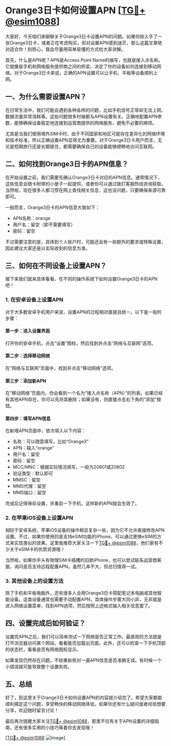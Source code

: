 # Orange3日卡如何设置APN [[TG💪+ @esim1088](https://t.me/s/esim1088)]

大家好，今天咱们来聊聊关于Orange3日卡设置APN的问题。如果你刚入手了一张Orange3日卡，或者正在考虑购买，但对设置APN感到迷茫，那么这篇文章绝对适合你！别担心，我会尽量用简单易懂的方式给大家讲解。

首先，什么是APN呢？APN是Access Point Name的缩写，也就是接入点名称。它就像是手机和网络服务提供商之间的桥梁，决定了你的设备如何连接到移动网络。对于Orange3日卡来说，正确的APN设置可以让手机、平板等设备顺利上网。

## 一、为什么需要设置APN？

在日常生活中，我们可能会遇到各种各样的问题，比如手机信号正常却无法上网、数据流量异常消耗等。这些问题很多时候都与APN设置有关。正确地配置APN参数，能够确保设备稳定地连接到运营商提供的网络服务，避免不必要的麻烦。

尤其是当我们使用境外SIM卡时，由于不同国家和地区可能存在差异化的网络环境和技术标准，所以正确设置APN显得尤为重要。对于Orange3日卡用户而言，无论是短期旅行还是长期居住，都需要确保自己的设备能够顺畅地访问互联网。

## 二、如何找到Orange3日卡的APN信息？

在开始设置之前，我们需要先确认Orange3日卡对应的APN信息。通常情况下，这些信息会随卡附带的小册子一起提供，或者你可以通过拨打客服热线咨询获取。当然啦，现在很多人都习惯在网上查找相关信息，这也没问题，只要确保来源可靠即可。

一般而言，Orange3日卡的APN信息大致如下：
- APN名称：orange
- 用户名：留空（即不需要填写）
- 密码：留空

不过需要注意的是，具体到个人账户时，可能还会有一些额外的要求或特殊设置，因此建议大家还是以实际收到的信息为准。

## 三、如何在不同设备上设置APN？

接下来我们就来具体看看，在不同的操作系统下如何设置Orange3日卡的APN吧！

### 1. 在安卓设备上设置APN

对于大多数安卓手机用户来说，设置APN的过程相对直接且统一。以下是一般的步骤：

#### 第一步：进入设置界面
打开你的安卓手机，点击“设置”图标，然后找到并点击“网络与互联网”选项。

#### 第二步：选择移动网络
在“网络与互联网”页面中，找到并点击“移动网络”选项。

#### 第三步：添加新APN
在“移动网络”页面内，你会看到一个名为“接入点名称（APN）”的列表。如果已经有其他APN存在，你可以先将其删除；如果没有，则直接点击右下角的“添加”按钮。

#### 第四步：填写APN信息
在新增APN页面中，依次填入以下内容：
- 名称：可以随意填写，比如“Orange3”
- APN：输入“orange”
- 用户名：留空
- 密码：留空
- MCC/MNC：根据实际情况填写，一般为20801或20802
- 验证类型：默认即可
- MMSC：留空
- MMS代理：留空
- MMS端口：留空

完成后记得保存设置，并重启一下手机，这样新的APN就会生效了。

### 2. 在苹果iOS设备上设置APN

相较于安卓系统，苹果iOS设备的操作稍显复杂一些，因为它不允许直接修改APN设置。不过，如果你使用的是支持eSIM功能的iPhone，可以通过更换eSIM的方式来实现类似的效果。这里我推荐大家关注一下[TG💪+ @esim1088](https://t.me/s/esim1088)，他们家有不少关于eSIM卡的优质资源哦！

当然啦，如果你手头有物理SIM卡插槽的旧款iPhone，也可以尝试联系运营商客服，询问是否支持远程配置APN。虽然几率不大，但总归值得一试。

### 3. 其他设备上的设置方法

除了手机和平板电脑外，还有很多人会用Orange3日卡搭配笔记本电脑或其他智能设备。这类设备通常也需要手动配置APN，具体操作步骤大同小异，无非就是进入网络设置菜单，找到APN选项，然后按照上述格式输入相关信息罢了。

## 四、设置完成后如何验证？

设置完APN之后，我们可以简单测试一下网络是否正常工作。最直观的方法就是打开浏览器访问某个网站，看看能否加载出页面。此外，还可以检查一下手机顶部的状态栏，看看是否有网络图标显示。

如果发现仍然存在问题，不妨重新核对一遍APN信息是否准确无误。有时候一个小错误就可能导致整个设置失败。

## 五、总结

好了，到这里关于Orange3日卡如何设置APN的内容就介绍完了。希望大家都能顺利搞定这个问题，享受畅快的移动网络体验。如果你还有什么疑问或者经验想要分享，欢迎随时留言讨论！

最后再次提醒大家关注[TG💪+ @esim1088](https://t.me/s/esim1088)，那里不仅有关于APN设置的详细指南，还有很多实用的小技巧等着你去发现哦！

[[TG💪+ @esim1088](https://t.me/s/esim1088) ![Image](https://i.postimg.cc/4NQfJmqS/Snipaste-2025-05-13-00-14-12.png)]